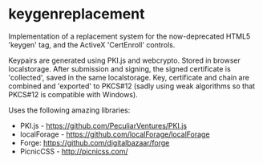 # keygenreplacement
Implementation of a replacement system for the now-deprecated HTML5 'keygen' tag, and the ActiveX 'CertEnroll' controls.

Keypairs are generated using PKI.js and webcrypto. Stored in browser localstorage. After submission and signing, the signed certificate is 'collected', saved in the same localstorage.
Key, certificate and chain are combined and 'exported' to PKCS#12 (sadly using weak algorithms so that PKCS#12 is compatible with Windows).

Uses the following amazing libraries:
 - PKI.js - https://github.com/PeculiarVentures/PKI.js
 - localForage - https://github.com/localForage/localForage
 - Forge: https://github.com/digitalbazaar/forge
 - PicnicCSS - http://picnicss.com/
